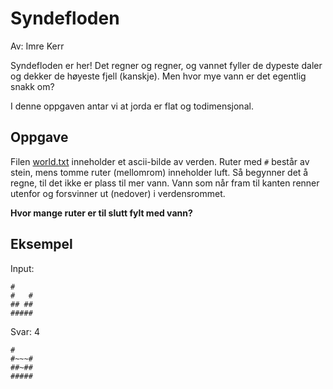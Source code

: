 # Syndefloden

Av: Imre Kerr

Syndefloden er her! Det regner og regner, og vannet fyller de dypeste daler og dekker de høyeste fjell (kanskje). Men 
hvor mye vann er det egentlig snakk om?

I denne oppgaven antar vi at jorda er flat og todimensjonal.

## Oppgave
Filen [world.txt](https://knowit-julekalender.s3.eu-central-1.amazonaws.com/world.txt) inneholder et ascii-bilde av verden. Ruter med `#` består av stein, mens tomme ruter 
(mellomrom) inneholder luft. Så begynner det å regne, til det ikke er plass til mer vann. Vann som når fram til  kanten
renner utenfor og forsvinner ut (nedover) i verdensrommet.

**Hvor mange ruter er til slutt fylt med vann?**

## Eksempel
Input:
```
#
#   #
## ##
#####
```
Svar: 4
```
#
#~~~#
##~##
#####
```
